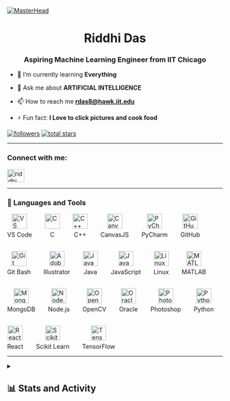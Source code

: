 [![MasterHead](https://repository-images.githubusercontent.com/588181932/e36ec678-7984-4cdd-8e4c-a3932772ff8e)](https://rishavchanda.io)
<h1 align="center">Riddhi Das</h1>
<h3 align="center">Aspiring Machine Learning Engineer from IIT Chicago</h3>

- 🌱 I’m currently learning **Everything**

- 💬 Ask me about **ARTIFICIAL INTELLIGENCE**

- 📫 How to reach me **rdas8@hawk.iit.edu**

- ⚡ Fun fact: **I Love to click pictures and cook food**

<p align="left">
<a href="https://github.com/rdas28?tab=followers">
         <img alt="followers" title="Follow me on Github" src="https://custom-icon-badges.demolab.com/github/followers/rdas28?color=236ad3&labelColor=1155ba&style=for-the-badge&logo=person-add&label=Follow&logoColor=white"/></a>
      <a href="https://github.com/rdas28?tab=repositories&sort=stargazers">
         <img alt="total stars" title="Total stars on GitHub" src="https://custom-icon-badges.demolab.com/github/stars/rdas28?color=55960c&style=for-the-badge&labelColor=488207&logo=star"/></a>
   </p>

   ---

<h3 align="left">Connect with me:</h3>
<p align="left">
<a href="https://www.linkedin.com/in/riddhi-das-817886217/" target="blank"><img align="center" src="https://raw.githubusercontent.com/rahuldkjain/github-profile-readme-generator/master/src/images/icons/Social/linked-in-alt.svg" alt="riddhi das" height="30" width="40" /></a>
</p>

---

### 🧰 Languages and Tools
<div style="display: flex; flex-wrap: wrap; gap: 30px; align-items: center; justify-content: start;">
  <!-- VS Code -->
  <div style="display: flex; flex-direction: column; align-items: center;">
    <img src="https://cdn.jsdelivr.net/gh/devicons/devicon/icons/vscode/vscode-original.svg" alt="VS Code" width="35" height="35"/>
    <span style="margin-top: 5px;">VS Code</span>
  </div>
  <!-- C -->
  <div style="display: flex; flex-direction: column; align-items: center;">
    <img src="https://cdn.jsdelivr.net/gh/devicons/devicon/icons/c/c-original.svg" alt="C" width="35" height="35"/>
    <span style="margin-top: 5px;">C</span>
  </div>
  <!-- C++ -->
  <div style="display: flex; flex-direction: column; align-items: center;">
    <img src="https://cdn.jsdelivr.net/gh/devicons/devicon/icons/cplusplus/cplusplus-original.svg" alt="C++" width="35" height="35"/>
    <span style="margin-top: 5px;">C++</span>
  </div>
  <!-- CanvasJS -->
  <div style="display: flex; flex-direction: column; align-items: center;">
    <img src="https://img.icons8.com/color/48/000000/javascript.png" alt="CanvasJS" width="35" height="35"/>
    <span style="margin-top: 5px;">CanvasJS</span>
  </div>
  <!-- PyCharm -->
  <div style="display: flex; flex-direction: column; align-items: center;">
    <img src="https://cdn.jsdelivr.net/gh/devicons/devicon/icons/pycharm/pycharm-original.svg" alt="PyCharm" width="35" height="35"/>
    <span style="margin-top: 5px;">PyCharm</span>
  </div>
  <!-- GitHub -->
  <div style="display: flex; flex-direction: column; align-items: center;">
    <img src="https://cdn.jsdelivr.net/gh/devicons/devicon/icons/github/github-original.svg" alt="GitHub" width="35" height="35"/>
    <span style="margin-top: 5px;">GitHub</span>
  </div>
  <!-- Git Bash -->
  <div style="display: flex; flex-direction: column; align-items: center;">
    <img src="https://git-scm.com/images/logos/downloads/Git-Icon-1788C.png" alt="Git Bash" width="35" height="35"/>
    <span style="margin-top: 5px;">Git Bash</span>
  </div>
  <!-- Adobe Illustrator -->
  <div style="display: flex; flex-direction: column; align-items: center;">
    <img src="https://cdn.jsdelivr.net/gh/devicons/devicon/icons/illustrator/illustrator-line.svg" alt="Adobe Illustrator" width="35" height="35"/>
    <span style="margin-top: 5px;">Illustrator</span>
  </div>
  <!-- Java -->
  <div style="display: flex; flex-direction: column; align-items: center;">
    <img src="https://cdn.jsdelivr.net/gh/devicons/devicon/icons/java/java-original.svg" alt="Java" width="35" height="35"/>
    <span style="margin-top: 5px;">Java</span>
  </div>
  <!-- JavaScript -->
  <div style="display: flex; flex-direction: column; align-items: center;">
    <img src="https://cdn.jsdelivr.net/gh/devicons/devicon/icons/javascript/javascript-original.svg" alt="JavaScript" width="35" height="35"/>
    <span style="margin-top: 5px;">JavaScript</span>
  </div>
  <!-- Linux -->
  <div style="display: flex; flex-direction: column; align-items: center;">
    <img src="https://cdn.jsdelivr.net/gh/devicons/devicon/icons/linux/linux-original.svg" alt="Linux" width="35" height="35"/>
    <span style="margin-top: 5px;">Linux</span>
  </div>
  <!-- MATLAB -->
  <div style="display: flex; flex-direction: column; align-items: center;">
    <img src="https://upload.wikimedia.org/wikipedia/commons/2/21/Matlab_Logo.png" alt="MATLAB" width="35" height="35"/>
    <span style="margin-top: 5px;">MATLAB</span>
  </div>
  <!-- MongoDB -->
  <div style="display: flex; flex-direction: column; align-items: center;">
    <img src="https://cdn.jsdelivr.net/gh/devicons/devicon/icons/mongodb/mongodb-original.svg" alt="MongoDB" width="35" height="35"/>
    <span style="margin-top: 5px;">MongoDB</span>
  </div>
  <!-- Node.js -->
  <div style="display: flex; flex-direction: column; align-items: center;">
    <img src="https://cdn.jsdelivr.net/gh/devicons/devicon/icons/nodejs/nodejs-original.svg" alt="Node.js" width="35" height="35"/>
    <span style="margin-top: 5px;">Node.js</span>
  </div>
  <!-- OpenCV -->
  <div style="display: flex; flex-direction: column; align-items: center;">
    <img src="https://upload.wikimedia.org/wikipedia/commons/3/32/OpenCV_Logo_with_text_svg_version.svg" alt="OpenCV" width="35" height="35"/>
    <span style="margin-top: 5px;">OpenCV</span>
  </div>
  <!-- Oracle -->
  <div style="display: flex; flex-direction: column; align-items: center;">
    <img src="https://cdn.jsdelivr.net/gh/devicons/devicon/icons/oracle/oracle-original.svg" alt="Oracle" width="35" height="35"/>
    <span style="margin-top: 5px;">Oracle</span>
  </div>
  <!-- Photoshop -->
  <div style="display: flex; flex-direction: column; align-items: center;">
    <img src="https://cdn.jsdelivr.net/gh/devicons/devicon/icons/photoshop/photoshop-line.svg" alt="Photoshop" width="35" height="35"/>
    <span style="margin-top: 5px;">Photoshop</span>
  </div>
  <!-- Python -->
  <div style="display: flex; flex-direction: column; align-items: center;">
    <img src="https://cdn.jsdelivr.net/gh/devicons/devicon/icons/python/python-original.svg" alt="Python" width="35" height="35"/>
    <span style="margin-top: 5px;">Python</span>
  </div>
  <!-- React -->
  <div style="display: flex; flex-direction: column; align-items: center;">
    <img src="https://cdn.jsdelivr.net/gh/devicons/devicon/icons/react/react-original.svg" alt="React" width="35" height="35"/>
    <span style="margin-top: 5px;">React</span>
  </div>
  <!-- Scikit Learn -->
  <div style="display: flex; flex-direction: column; align-items: center;">
    <img src="https://upload.wikimedia.org/wikipedia/commons/0/05/Scikit_learn_logo_small.svg" alt="Scikit Learn" width="35" height="35"/>
    <span style="margin-top: 5px;">Scikit Learn</span>
  </div>
  <!-- TensorFlow -->
  <div style="display: flex; flex-direction: column; align-items: center;">
    <img src="https://cdn.jsdelivr.net/gh/devicons/devicon/icons/tensorflow/tensorflow-original.svg" alt="TensorFlow" width="35" height="35"/>
    <span style="margin-top: 5px;">TensorFlow</span>
  </div>
</div>

</p>

---
<details> 
  <summary><h2>📊 Stats and Activity</h2></summary>
<p align="left"> <img src="https://komarev.com/ghpvc/?username=rdas28&label=Profile%20views&color=0e75b6&style=flat" alt="rdas28" /> </p>
<p align="left"> <a href="https://github.com/ryo-ma/github-profile-trophy"><img src="https://github-profile-trophy.vercel.app/?username=rdas28" alt="rdas28" /></a> </p>
  <h3>🔥 Streak Stats</h3>
  <!-- GitHub Readme Streak Stats - https://github.com/rdas28/github-readme-streak-stats -->
  <p>
    <a href="https://github.com/rdas28/github-readme-streak-stats">
      <!-- Use https://streak-stats.demolab.com or self-host with your own Vercel app - visit https://git.io/streak-stats for instructions -->
      <img title="🔥 Get streak stats for your profile at git.io/streak-stats" alt="DenverCoder1's streak" src="https://github-readme-streak-stats-eight.vercel.app/?user=rdas28&theme=monokai-metallian&hide_border=true&short_numbers=true"/>
    </a>
    <p>🔥 Get streak stats for your profile at <a href="https://git.io/streak-stats">git.io/streak-stats</a></p>
  </p>

  <h3>💻 GitHub Profile Stats</h3>

  <!-- https://github.com/anuraghazra/github-readme-stats -->

  <a href="https://github.com/anuraghazra/github-readme-stats"><img alt="rdas28's Github Stats" src="https://denvercoder1-github-readme-stats.vercel.app/api/?username=rdas28&show_icons=true&include_all_commits=true&count_private=true&theme=react&hide_border=true&bg_color=1F222E&title_color=F85D7F&icon_color=F8D866" height="192px"/></a>
  <a href="https://github.com/anuraghazra/github-readme-stats"><img alt="rdas28's Top Languages" src="https://denvercoder1-github-readme-stats.vercel.app/api/top-langs/?username=rdas28&langs_count=8&layout=compact&theme=react&hide_border=true&bg_color=1F222E&title_color=F85D7F&icon_color=F8D866&hide=Jupyter%20Notebook,Roff" height="192px"/></a>
  <br/>

  <b>Note:</b> Top languages is only a metric of the languages my public code consists of and doesn't reflect experience or skill level.
  
  <!-- https://github.com/ashutosh00710/github-readme-activity-graph -->

  <a href="https://github.com/ashutosh00710/github-readme-activity-graph"><img alt="rdas28's Activity Graph" src="https://github-readme-activity-graph.vercel.app/graph/?username=rdas28&bg_color=1F222E&color=F8D866&line=F85D7F&point=FFFFFF&hide_border=true" /></a>

